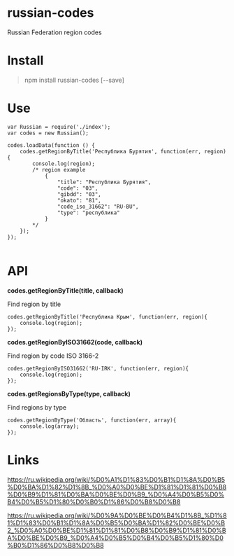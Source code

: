# russian-codes
Russian Federation region codes

Install
=======

> npm install russian-codes [--save]


Use
===

`````
var Russian = require('./index');
var codes = new Russian();

codes.loadData(function () {
    codes.getRegionByTitle('Республика Бурятия', function(err, region){
        console.log(region);
        /* region example
            {
                "title": "Республика Бурятия",
                "code": "03",
                "gibdd": "03",
                "okato": "81",
                "code_iso_31662": "RU-BU",
                "type": "республика"
            }
        */
    });
});
    
`````

API
===


**codes.getRegionByTitle(title, callback)**

Find region by title


`````
codes.getRegionByTitle('Республика Крым', function(err, region){
    console.log(region);
});

`````


**codes.getRegionByISO31662(code, callback)**

Find region by code ISO 3166-2


`````
codes.getRegionByISO31662('RU-IRK', function(err, region){
    console.log(region);
});

`````


**codes.getRegionsByType(type, callback)**

Find regions by type


`````
codes.getRegionByType('Область', function(err, array){
    console.log(array);
});

`````




Links
=====

https://ru.wikipedia.org/wiki/%D0%A1%D1%83%D0%B1%D1%8A%D0%B5%D0%BA%D1%82%D1%8B_%D0%A0%D0%BE%D1%81%D1%81%D0%B8%D0%B9%D1%81%D0%BA%D0%BE%D0%B9_%D0%A4%D0%B5%D0%B4%D0%B5%D1%80%D0%B0%D1%86%D0%B8%D0%B8

https://ru.wikipedia.org/wiki/%D0%9A%D0%BE%D0%B4%D1%8B_%D1%81%D1%83%D0%B1%D1%8A%D0%B5%D0%BA%D1%82%D0%BE%D0%B2_%D0%A0%D0%BE%D1%81%D1%81%D0%B8%D0%B9%D1%81%D0%BA%D0%BE%D0%B9_%D0%A4%D0%B5%D0%B4%D0%B5%D1%80%D0%B0%D1%86%D0%B8%D0%B8

